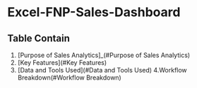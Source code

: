 # Excel-FNP-Sales-Dashboard

## Table Contain

1. [Purpose of Sales Analytics]_(#Purpose of Sales Analytics)
2. [Key Features](#Key Features)
3. [Data and Tools Used](#Data and Tools Used)
4.Workflow Breakdown(#Workflow Breakdown)



